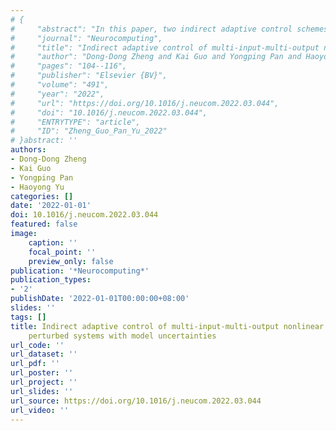 ```yaml
---
# {
#     "abstract": "In this paper, two indirect adaptive control schemes for a class of multi-input-multi-output nonlinear singularly \nperturbed systems with partially unknown models and parameters are presented. Firstly, the original system dynamic equation is \nreformulated into a new form with identity control gain matrices, and a new multi-time-scale singularity-free neural network is \nemployed to represent the new dynamic equation. Subsequently, an online identification scheme is proposed to update neural \nnetwork weights where a set of auxiliary weight error vectors are used such that better convergence property can be achieved. \nBased on identification results, a singularity-free singular perturbation controller is developed to control the unknown \nnonlinear system. By using the singularity-free neural network and singular perturbation technique, the complexity in \ncontroller design for a singularly perturbed system is reduced, and the potential singularity problem is avoided. Moreover, \na singularity-free dynamic surface control scheme is also proposed, and the \u201cexplosion of complexity\u201d issue is relieved. \nCompared to conventional direct adaptive dynamic surface control schemes which use gradient-like updating laws and tracking \nerrors to train the neural networks, the singularity-free dynamic surface controller is designed indirectly and the neural \nnetworks are updated using the identification errors. Therefore, better identification and control performance is achieved, \nand the potential singularity problem is also circumvented. The stability of the closed-loop system is rigorously proved via \nthe Lyapunov approach, and the effectiveness of proposed identification and control schemes is demonstrated by simulations.",
#     "journal": "Neurocomputing",
#     "title": "Indirect adaptive control of multi-input-multi-output nonlinear singularly perturbed systems with model uncertainties",
#     "author": "Dong-Dong Zheng and Kai Guo and Yongping Pan and Haoyong Yu",
#     "pages": "104--116",
#     "publisher": "Elsevier {BV}",
#     "volume": "491",
#     "year": "2022",
#     "url": "https://doi.org/10.1016/j.neucom.2022.03.044",
#     "doi": "10.1016/j.neucom.2022.03.044",
#     "ENTRYTYPE": "article",
#     "ID": "Zheng_Guo_Pan_Yu_2022"
# }abstract: ''
authors:
- Dong-Dong Zheng
- Kai Guo
- Yongping Pan
- Haoyong Yu
categories: []
date: '2022-01-01'
doi: 10.1016/j.neucom.2022.03.044
featured: false
image:
    caption: ''
    focal_point: ''
    preview_only: false
publication: '*Neurocomputing*'
publication_types:
- '2'
publishDate: '2022-01-01T00:00:00+08:00'
slides: ''
tags: []
title: Indirect adaptive control of multi-input-multi-output nonlinear singularly
    perturbed systems with model uncertainties
url_code: ''
url_dataset: ''
url_pdf: ''
url_poster: ''
url_project: ''
url_slides: ''
url_source: https://doi.org/10.1016/j.neucom.2022.03.044
url_video: ''
---
```

